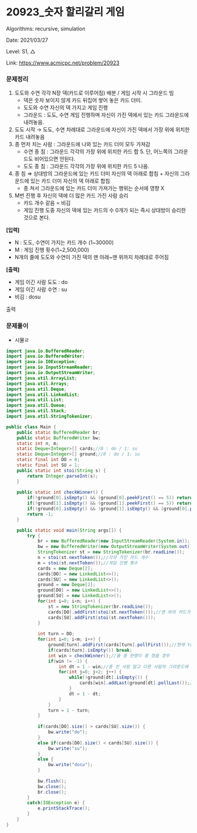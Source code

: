 # 20923_숫자 할리갈리 게임

Algorithms: recursive, simulation

Date: 2021/03/27

Level: S1, △

Link: https://www.acmicpc.net/problem/20923

### 문제정리

1. 도도와 수연 각각 N장 덱(카드로 이루어짐) 배분 / 게임 시작 시 그라운드 빔
    - 덱은 숫자 보이지 않게 카드 뒤집어 쌓어 놓은 카드 더미.
    - 도도와 수연 자신의 덱 가지고 게임 진행
    - 그라운드 : 도도, 수연 게임 진행하며 자신이 가진 덱에서 있는  카드 그라운드에 내려놓음.
2. 도도 시작 → 도도, 수연 차례대로 그라운드에 자신이 가진 덱에서 가장 위에 위치한 카드 내려놓음
3. 종 먼저 치는 사람 : 그라운드에 나와 있는 카드 더미 모두 가져감
    - 수연 종 침 : 그라운드 각각의 가장 위에 위치한 카드 합 5. 단, 어느쪽의 그라운드도 비어있으면 안된다.
    - 도도 종 침 : 그라운드 각각의 가장 위에 위치한 카드 5 나옴.
4. 종 침 ⇒ 상대방의 그라운드에 있는 카드 더미 자신의 덱 아래로 합침 + 자신의 그라운드에 있는 카드 더미 자신의 덱 아래로 합침
    - 종 쳐서 그라운드에 있는 카드 더미 가져가는 행위는 순서에 영향 X
5. M번 진행 후 자신의 덱에 더 많은 카드 가진 사람 승리
    - 카드 개수 같음 = 비김
    - 게임 진행 도중 자신의 덱에 있는 카드의 수 0개가 되는 즉시 상대방이 승리한 것으로 본다.

**[입력]**

- N : 도도, 수연이 가지는 카드 개수 (1~30000)
- M : 게임 진행 횟수(1~2,500,000)
- N개의 줄에 도도와 수연이 가진 덱의 맨 아래~맨 위까지 차례대로 주어짐

**[출력]**

- 게임 이긴 사람 도도 : do
- 게임 이긴 사람 수연 : su
- 비김 : dosu

출력

### 문제풀이

- 시뮬ㄹ

```java
import java.io.BufferedReader;
import java.io.BufferedWriter;
import java.io.IOException;
import java.io.InputStreamReader;
import java.io.OutputStreamWriter;
import java.util.ArrayList;
import java.util.Arrays;
import java.util.Deque;
import java.util.LinkedList;
import java.util.List;
import java.util.Queue;
import java.util.Stack;
import java.util.StringTokenizer;

public class Main {
	public static BufferedReader br;
	public static BufferedWriter bw;
	static int n, m;
	static Deque<Integer>[] cards;//0 : do / 1: su
	static Deque<Integer>[] ground;//0 : do / 1: su
	static final int DO = 0;
	static final int SU = 1;
	public static int stoi(String s) {
		return Integer.parseInt(s);
	}
	
	public static int checkWinner() {
		if(!ground[0].isEmpty() && (ground[0].peekFirst() == 5)) return DO;//DO가 종 침
		if(!ground[1].isEmpty() && (ground[1].peekFirst() == 5)) return DO;//DO가 종 침
		if(!ground[0].isEmpty() && !ground[1].isEmpty() && (ground[0].peekFirst() + ground[1].peekFirst() == 5)) return SU;//SU가 종 침
		return -1;
	}

	public static void main(String args[]) {
		try {
			br = new BufferedReader(new InputStreamReader(System.in));
			bw = new BufferedWriter(new OutputStreamWriter(System.out));
			StringTokenizer st = new StringTokenizer(br.readLine());
			n = stoi(st.nextToken());//각자 가진 카드 개수
			m = stoi(st.nextToken());//게임 진행 횟수
			cards = new Deque[2];
			cards[DO] = new LinkedList<>();
			cards[SU] = new LinkedList<>();
			ground = new Deque[2];
			ground[DO] = new LinkedList<>();
			ground[SU] = new LinkedList<>();
			for(int i=0; i<n; i++) {
				st = new StringTokenizer(br.readLine());
				cards[DO].addFirst(stoi(st.nextToken()));//맨 위의 카드가 맨 앞에 존재
				cards[SU].addFirst(stoi(st.nextToken()));
			}			
			
			int turn = DO;
			for(int i=0; i<m; i++) {
				ground[turn].addFirst(cards[turn].pollFirst());//현재 turn의 카드에서 맨 위 카드 꺼냄
				if(cards[turn].isEmpty()) break;
				int win = checkWinner();//둘 중 한명이 종 쳤을 경우
				if(win != -1) {
					int dt = 1 - win;//종 친 사람 말고 다른 사람의 그라운드에 있는 카드 먼저 가져옴
					for(int j=0; j<2; j++) {
						while(!ground[dt].isEmpty()) {
							cards[win].addLast(ground[dt].pollLast());//카드 뒤집음 => 가장 아래쪽(가장 뒤쪽) 카드가 가장 위쪽에 오게 됨
						}
						dt = 1 - dt;
					}
				}
				turn = 1 - turn;
			}
			
			if(cards[DO].size() > cards[SU].size()) {
				bw.write("do");
			}
			else if(cards[DO].size() < cards[SU].size()) {
				bw.write("su");
			}
			else {
				bw.write("dosu");
			}
			
			bw.flush();
			bw.close();
			br.close();
		}
		catch(IOException e) {
			e.printStackTrace();
		}
	}
}
```
